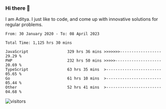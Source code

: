 ### Hi there 👋

I am Aditya. I just like to code, and come up with innovative solutions for regular problems.

<!--START_SECTION:waka-->

```text
From: 30 January 2020 - To: 08 April 2023

Total Time: 1,125 hrs 30 mins

JavaScript                 329 hrs 36 mins >>>>>>>------------------   29.29 %
PHP                        232 hrs 50 mins >>>>>--------------------   20.69 %
TypeScript                 63 hrs 35 mins  >------------------------   05.65 %
Go                         61 hrs 10 mins  >------------------------   05.44 %
Other                      52 hrs 41 mins  >------------------------   04.68 %
```

<!--END_SECTION:waka-->

![visitors](https://visitor-badge.glitch.me/badge?page_id=BrainBuzzer.visitor-badge&left_color=green&right_color=red)
